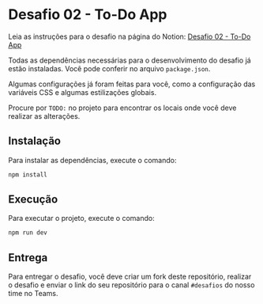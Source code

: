 # Desafio 02 - To-Do App

Leia as instruções para o desafio na página do Notion: [Desafio 02 - To-Do App](https://workshop-react.notion.site/Desafio-2-To-Do-App-eff5dc44aadb410a96f8a41efe2edb5a?pvs=4)

Todas as dependências necessárias para o desenvolvimento do desafio já estão instaladas. Você pode conferir no arquivo `package.json`.

Algumas configurações já foram feitas para você, como a configuração das variáveis CSS e algumas estilizações globais.

Procure por `TODO:` no projeto para encontrar os locais onde você deve realizar as alterações.

## Instalação

Para instalar as dependências, execute o comando:

```bash
npm install
```

## Execução

Para executar o projeto, execute o comando:

```bash
npm run dev
```

## Entrega

Para entregar o desafio, você deve criar um fork deste repositório, realizar o desafio e enviar o link do seu repositório para o canal `#desafios` do nosso time no Teams.
